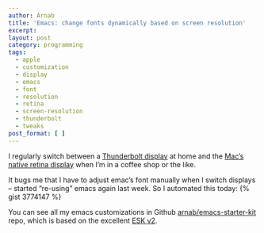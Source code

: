 ```yaml
---
author: Arnab
title: 'Emacs: change fonts dynamically based on screen resolution'
excerpt:
layout: post
category: programming
tags:
  - apple
  - customization
  - display
  - emacs
  - font
  - resolution
  - retina
  - screen-resolution
  - thunderbolt
  - tweaks
post_format: [ ]
---
```

I regularly switch between a [Thunderbolt display][1] at home and the [Mac’s native retina display][2] when I’m in a coffee shop or the like.

It bugs me that I have to adjust emac’s font manually when I switch displays – started “re-using” emacs again last week. So I automated this today:
{% gist 3774147 %}

You can see all my emacs customizations in Github [arnab/emacs-starter-kit][3] repo, which is based on the excellent [ESK v2][4].

 [1]: http://www.apple.com/thunderbolt/
 [2]: http://www.apple.com/macbook-pro/features/
 [3]: https://github.com/arnab/emacs-starter-kit
 [4]: http://technomancy.us/153